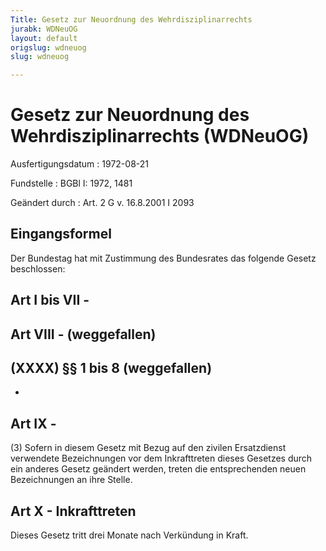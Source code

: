 ```yaml
---
Title: Gesetz zur Neuordnung des Wehrdisziplinarrechts
jurabk: WDNeuOG
layout: default
origslug: wdneuog
slug: wdneuog

---
```


# Gesetz zur Neuordnung des Wehrdisziplinarrechts (WDNeuOG)

Ausfertigungsdatum
:   1972-08-21

Fundstelle
:   BGBl I: 1972, 1481

Geändert durch
:   Art. 2 G v. 16.8.2001 I 2093


## Eingangsformel

Der Bundestag hat mit Zustimmung des Bundesrates das folgende Gesetz beschlossen:


## Art I bis VII - 



## Art VIII - (weggefallen)



## (XXXX) §§ 1 bis 8 (weggefallen)

-


## Art IX - 

(3) Sofern in diesem Gesetz mit Bezug auf den zivilen Ersatzdienst verwendete Bezeichnungen vor dem Inkrafttreten dieses Gesetzes durch ein anderes Gesetz geändert werden, treten die entsprechenden neuen Bezeichnungen an ihre Stelle.


## Art X - Inkrafttreten

Dieses Gesetz tritt drei Monate nach Verkündung in Kraft.

